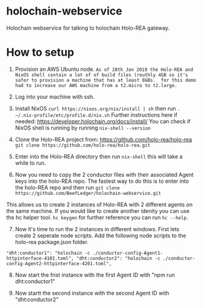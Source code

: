 # holochain-webservice
Holochain webservice for talking to holochain Holo-REA gateway.

# How to setup
1. Provision an AWS Ubuntu node.
`As of 28th Jan 2019 the Holo-REA and NixOS shell contain a lot of of build files (routhly 4GB so it's safer to provision a machine that has at least 8GBs.  for this demo had to increase our AWS machine from a t2.micro to t2.large.`

2. Log into your machine with ssh.

3. Install NixOS `curl https://nixos.org/nix/install | sh` then run `. ~/.nix-profile/etc/profile.d/nix.sh`
Further instructions here if needed: https://developer.holochain.org/docs/install/
You can check if NixOS shell is running by running `nix-shell --version`

4. Clone the Holo-REA project from: https://github.com/holo-rea/holo-rea
`git clone https://github.com/holo-rea/holo-rea.git`

5. Enter into the Holo-REA directory then run `nix-shell` this will take a while to run.

6. Now you need to copy the 2 conductor files with their associated Agent keys into the holo-REA repo. The fastest way to do this is to enter into the holo-REA repo and then run `git clone https://github.com/BeefLedger/holochain-webservice.git`

This allows us to create 2 instances of Holo-REA with 2 different agents on the same machine.  If you would like to create another idenity you can use the hc helper tool. `hc keygen` for further reference you can run `hc --help`. 

7. Now it's time to run the 2 instances in different windows.
First lets create 2 seperate node scripts. 
Add the following node scripts to the holo-rea package.json folder.

`"dht:conductor1": "holochain -c ./conductor-config-Agent1-httpinterface-4101.toml",
"dht:conductor2": "holochain -c ./conductor-config-Agent2-httpinterface-4201.toml",`

8. Now start the frist instance with the first Agent ID with "npm run dht:conductor1"

9. Now startt the second instance with the second Agent ID with "dht:conductor2"